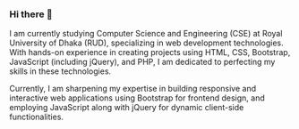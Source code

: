 ### Hi there 👋

I am currently studying Computer Science and Engineering (CSE) at Royal University of Dhaka (RUD), specializing in web development technologies. With hands-on experience in creating  projects using HTML, CSS, Bootstrap, JavaScript (including jQuery), and PHP, I am dedicated to perfecting my skills in these technologies.

Currently, I am sharpening my expertise in building responsive and interactive web applications using Bootstrap for frontend design, and employing JavaScript along with jQuery for dynamic client-side functionalities.





